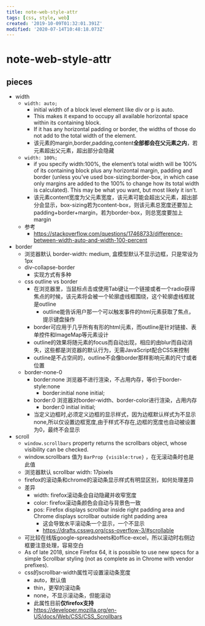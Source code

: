 ```yaml
---
title: note-web-style-attr
tags: [css, style, web]
created: '2019-10-09T01:32:01.391Z'
modified: '2020-07-14T10:48:18.073Z'
---
```


# note-web-style-attr

## pieces

- width
  - `width: auto;`
    - initial width of a block level element like div or p is auto. 
    - This makes it expand to occupy all available horizontal space within its containing block. 
    - If it has any horizontal padding or border, the widths of those do not add to the total width of the element.
    - 该元素的margin,border,padding,content**全部都会在父元素之内**，若元素超出父元素，超出部分会隐藏
  - `width: 100%;`
    - if you specify width:100%, the element’s total width will be 100% of its containing block plus any horizontal margin, padding and border (unless you’ve used box-sizing:border-box, in which case only margins are added to the 100% to change how its total width is calculated). This may be what you want, but most likely it isn’t.
    - 该元素content宽度为父元素宽度，该元素可能会超出父元素，超出部分会显示，box-sizing若为content-box，则该元素总宽度还要加上padding+border+margin，若为border-box，则总宽度要加上margin
  - 参考
      - https://stackoverflow.com/questions/17468733/difference-between-width-auto-and-width-100-percent
- border
  - 浏览器默认 border-width: medium, 盒模型默认不显示边框，只是常设为1px
  - div-collapse-border
    - 实现方式有多种
  - css outline vs border
    - 在浏览器里，当鼠标点击或使用Tab键让一个链接或者一个radio获得焦点的时候，该元素将会被一个轮廓虚线框围绕，这个轮廓虚线框就是outline
      - outline能告诉用户那一个可以触发事件的html元素获取了焦点，提示键盘操作
    - border可应用于几乎所有有形的html元素，而outline是针对链接、表单控件和ImageMap等元素设计
    - outline的效果将随元素的focus而自动出现，相应的由blur而自动消失，这些都是浏览器的默认行为，无需JavaScript配合CSS来控制
    - outline是不占空间的，outline不会像border那样影响元素的尺寸或者位置
  - border-none-0
    - border:none 浏览器不进行渲染，不占用内存，等价于border-style:none
      - border:initial none initial;
    - border:0 浏览器对border-width、border-color进行渲染，占用内存
      - border:0 initial  initial;
    - 当定义边框时,必须定义边框的显示样式，因为边框默认样式为不显示none,所以仅设置边框宽度,由于样式不存在,边框的宽度也自动被设置为0，最终不会显示
- scroll
  - `window.scrollbars` property returns the scrollbars object, whose visibility can be checked.
  - window.scrollbars 值为 `BarProp {visible:true}` ，在无滚动条时也是此值
  - 浏览器默认 scrollbar width: 17pixels
  - firefox的滚动条和chrome的滚动条显示样式有明显区别，如何处理差异
  - 差异
    - width: firefox滚动条会自动隐藏并收窄宽度
    - color: firefox滚动条颜色会自动与背景色一致
    - pos: Firefox displays scrollbar inside right padding area and Chrome displays scrollbar outside right padding area
      - 这会导致水平滚动条一个显示，一个不显示
      - https://drafts.csswg.org/css-overflow-3/#scrollable
  - 可比较在线版google-spreadsheets和office-excel，所以滚动时右侧边框要注意处理，容易空白
  - As of late 2018, since Firefox 64, it is possible to use new specs for a simple Scrollbar styling (not as complete as in Chrome with vendor prefixes).
  - css的scrollbar-width属性可设置滚动条宽度
    - auto，默认值
    - thin，更窄的滚动条
    - none，不显示滚动条，但能滚动
    - 此属性目前**仅firefox支持**
    - https://developer.mozilla.org/en-US/docs/Web/CSS/CSS_Scrollbars
